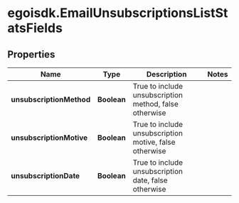 # egoisdk.EmailUnsubscriptionsListStatsFields

## Properties

Name | Type | Description | Notes
------------ | ------------- | ------------- | -------------
**unsubscriptionMethod** | **Boolean** | True to include unsubscription method, false otherwise | 
**unsubscriptionMotive** | **Boolean** | True to include unsubscription motive, false otherwise | 
**unsubscriptionDate** | **Boolean** | True to include unsubscription date, false otherwise | 


